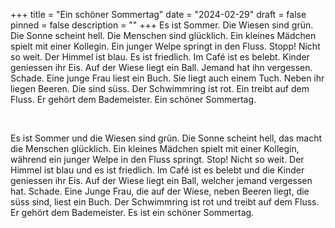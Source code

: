 +++
title = "Ein schöner Sommertag"
date = "2024-02-29"
draft = false
pinned = false
description = ""
+++
Es ist Sommer. Die Wiesen sind grün. Die Sonne scheint hell. Die Menschen sind glücklich. Ein kleines Mädchen spielt mit einer Kollegin. Ein junger Welpe springt in den Fluss. Stopp! Nicht so weit. Der Himmel ist blau. Es ist friedlich. Im Café ist es belebt. Kinder geniessen ihr Eis. Auf der Wiese liegt ein Ball. Jemand hat ihn vergessen. Schade. Eine junge Frau liest ein Buch. Sie liegt auch einem Tuch. Neben ihr liegen Beeren. Die sind süss. Der Schwimmring ist rot. Ein treibt auf dem Fluss. Er gehört dem Bademeister. Ein schöner Sommertag.

 

Es ist Sommer und die Wiesen sind grün. Die Sonne scheint hell, das macht die Menschen glücklich. Ein kleines Mädchen spielt mit einer Kollegin, während ein junger Welpe in den Fluss springt. Stop! Nicht so weit. Der Himmel ist blau und es ist friedlich. Im Café ist es belebt und die Kinder geniessen ihr Eis. Auf der Wiese liegt ein Ball, welcher jemand vergessen hat. Schade. Eine Junge Frau, die auf der Wiese, neben Beeren liegt, die süss sind, liest ein Buch. Der Schwimmring ist rot und treibt auf dem Fluss. Er gehört dem Bademeister. Es ist ein schöner Sommertag.
